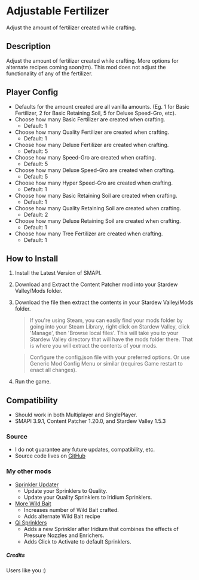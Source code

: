 # Adjustable Fertilizer
Adjust the amount of fertilizer created while crafting.

## Description
Adjust the amount of fertilizer created while crafting.  More options for alternate recipes coming soon(tm).  This mod does not adjust the functionality of any of the fertilizer.

## Player Config
- Defaults for the amount created are all vanilla amounts.  (Eg. 1 for Basic Fertilizer, 2 for Basic Retaining Soil, 5 for Deluxe Speed-Gro, etc).
- Choose how many Basic Fertilizer are created when crafting.
	- Default: 1
- Choose how many Quality Fertilizer are created when crafting.
	- Default: 1
- Choose how many Deluxe Fertilizer are created when crafting.
	- Default: 5
- Choose how many Speed-Gro are created when crafting.
	- Default: 5
- Choose how many Deluxe Speed-Gro are created when crafting.
	- Default: 5
- Choose how many Hyper Speed-Gro are created when crafting.
	- Default: 1
- Choose how many Basic Retaining Soil are created when crafting.
	- Default: 1
- Choose how many Quality Retaining Soil are created when crafting.
	- Default: 2
- Choose how many Deluxe Retaining Soil are created when crafting.
	- Default: 1
- Choose how many Tree Fertilizer are created when crafting.
	- Default: 1
	

## How to Install
1. Install the Latest Version of SMAPI.
2. Download and Extract the Content Patcher mod into your Stardew Valley/Mods folder.
3. Download the file then extract the contents in your Stardew Valley/Mods folder.
	> If you're using Steam, you can easily find your mods folder by going into your Steam Library, right click on Stardew Valley, click 'Manage', then 'Browse local files'. This will take you to your Stardew Valley directory that will have the mods folder there. That is where you will extract the contents of your mods.
	
	> Configure the config.json file with your preferred options. Or use Generic Mod Config Menu or similar (requires Game restart to enact all changes).
4. Run the game.

## Compatibility
- Should work in both Multiplayer and SinglePlayer.
- SMAPI 3.9.1, Content Patcher 1.20.0, and Stardew Valley 1.5.3

### Source
- I do not guarantee any future updates, compatibility, etc.
- Source code lives on [GitHub](https://github.com/WhittenJ/Adjustable-Fertilizer)

### My other mods
- [Sprinkler Updater](https://www.nexusmods.com/stardewvalley/mods/7906)
	- Update your Sprinklers to Quality.
	- Update your Quality Sprinklers to Iridium Sprinklers.
- [More Wild Bait](https://www.nexusmods.com/stardewvalley/mods/7905)
	- Increases number of Wild Bait crafted.
	- Adds alternate Wild Bait recipe
- [Qi Sprinklers](https://www.nexusmods.com/stardewvalley/mods/7904)
	- Adds a new Sprinkler after Iridium that combines the effects of Pressure Nozzles and Enrichers.
	- Adds Click to Activate to default Sprinklers.

##### Credits
Users like you :)
